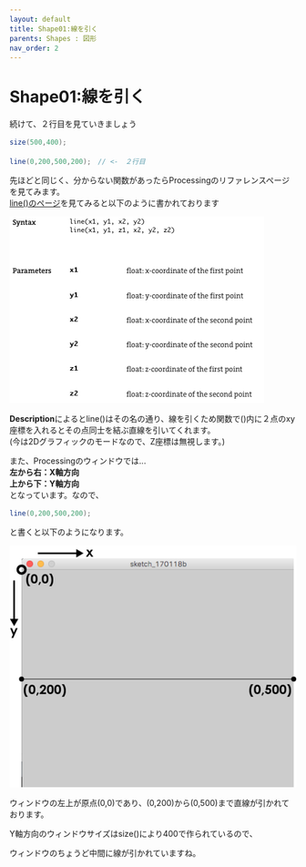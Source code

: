 ```yaml
---
layout: default
title: Shape01:線を引く
parents: Shapes : 図形
nav_order: 2
---
```


# Shape01:線を引く

続けて、２行目を見ていきましょう

```java
size(500,400);

line(0,200,500,200);　// <-　２行目
```

先ほどと同じく、分からない関数があったらProcessingのリファレンスページを見てみます。  
[line\(\)のページ](https://processing.org/reference/line_.html)を見てみると以下のように書かれております

![](/assets/line_ref.png)

**Description**によるとline\(\)はその名の通り、線を引くため関数で\(\)内に２点のxy座標を入れるとその点同士を結ぶ直線を引いてくれます。  
\(今は2Dグラフィックのモードなので、Z座標は無視します。\)

また、Processingのウィンドウでは...  
**左から右：X軸方向  
上から下：Y軸方向**  
となっています。なので、

```java
line(0,200,500,200);
```

と書くと以下のようになります。

![](/assets/line_run_line.png)


ウィンドウの左上が原点\(0,0\)であり、\(0,200\)から\(0,500\)まで直線が引かれております。

Y軸方向のウィンドウサイズはsize\(\)により400で作られているので、

ウィンドウのちょうど中間に線が引かれていますね。
